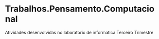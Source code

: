 # Trabalhos.Pensamento.Computacional
Atividades desenvolvidas no laboratorio de informatica 
Terceiro Trimestre 
